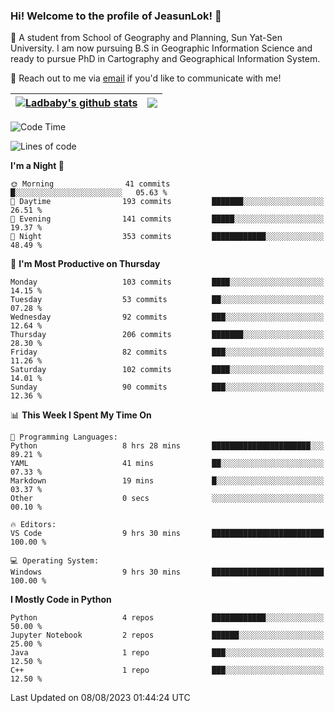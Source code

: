 ### Hi! Welcome to the profile of JeasunLok! 👋

🔬 A student from School of Geography and Planning, Sun Yat-Sen University. I am now pursuing B.S in Geographic Information Science and ready to pursue PhD in Cartography and Geographical Information System.

💬 Reach out to me via [email](mailto:luojsh7@mail2.sysu.edu.cn) if you'd like to communicate with me!

| <a href="https://github.com/anuraghazra/github-readme-stats"><img align="center" src="https://github-readme-stats.vercel.app/api?username=JeasunLok&show_icons=true&include_all_commits=true&hide_border=true" alt="Ladbaby's github stats" /></a> | <a href="https://github.com/anuraghazra/github-readme-stats"><img align="center" src="https://github-readme-stats.vercel.app/api/top-langs/?username=JeasunLok&layout=compact&hide_border=true" /></a> |
| ------------- | ------------- |

<!--START_SECTION:waka-->
![Code Time](http://img.shields.io/badge/Code%20Time-176%20hrs%2029%20mins-blue)

![Lines of code](https://img.shields.io/badge/From%20Hello%20World%20I%27ve%20Written-168.1%20thousand%20lines%20of%20code-blue)

**I'm a Night 🦉** 

```text
🌞 Morning                41 commits          █░░░░░░░░░░░░░░░░░░░░░░░░   05.63 % 
🌆 Daytime                193 commits         ███████░░░░░░░░░░░░░░░░░░   26.51 % 
🌃 Evening                141 commits         █████░░░░░░░░░░░░░░░░░░░░   19.37 % 
🌙 Night                  353 commits         ████████████░░░░░░░░░░░░░   48.49 % 
```
📅 **I'm Most Productive on Thursday** 

```text
Monday                   103 commits         ████░░░░░░░░░░░░░░░░░░░░░   14.15 % 
Tuesday                  53 commits          ██░░░░░░░░░░░░░░░░░░░░░░░   07.28 % 
Wednesday                92 commits          ███░░░░░░░░░░░░░░░░░░░░░░   12.64 % 
Thursday                 206 commits         ███████░░░░░░░░░░░░░░░░░░   28.30 % 
Friday                   82 commits          ███░░░░░░░░░░░░░░░░░░░░░░   11.26 % 
Saturday                 102 commits         ████░░░░░░░░░░░░░░░░░░░░░   14.01 % 
Sunday                   90 commits          ███░░░░░░░░░░░░░░░░░░░░░░   12.36 % 
```


📊 **This Week I Spent My Time On** 

```text
💬 Programming Languages: 
Python                   8 hrs 28 mins       ██████████████████████░░░   89.21 % 
YAML                     41 mins             ██░░░░░░░░░░░░░░░░░░░░░░░   07.33 % 
Markdown                 19 mins             █░░░░░░░░░░░░░░░░░░░░░░░░   03.37 % 
Other                    0 secs              ░░░░░░░░░░░░░░░░░░░░░░░░░   00.10 % 

🔥 Editors: 
VS Code                  9 hrs 30 mins       █████████████████████████   100.00 % 

💻 Operating System: 
Windows                  9 hrs 30 mins       █████████████████████████   100.00 % 
```

**I Mostly Code in Python** 

```text
Python                   4 repos             ████████████░░░░░░░░░░░░░   50.00 % 
Jupyter Notebook         2 repos             ██████░░░░░░░░░░░░░░░░░░░   25.00 % 
Java                     1 repo              ███░░░░░░░░░░░░░░░░░░░░░░   12.50 % 
C++                      1 repo              ███░░░░░░░░░░░░░░░░░░░░░░   12.50 % 
```




 Last Updated on 08/08/2023 01:44:24 UTC
<!--END_SECTION:waka-->
